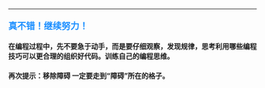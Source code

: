 ----------

#### <font color=#1E90FF size=4>**真不错！继续努力！**</font>



#### 在编程过程中，先不要急于动手，而是要仔细观察，发现规律，思考利用哪些编程技巧可以更合理的组织好代码。训练自己的编程思维。
#### 再次提示：移除障碍 一定要走到“障碍”所在的格子。
